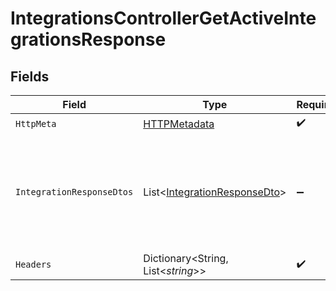 # IntegrationsControllerGetActiveIntegrationsResponse


## Fields

| Field                                                                                         | Type                                                                                          | Required                                                                                      | Description                                                                                   |
| --------------------------------------------------------------------------------------------- | --------------------------------------------------------------------------------------------- | --------------------------------------------------------------------------------------------- | --------------------------------------------------------------------------------------------- |
| `HttpMeta`                                                                                    | [HTTPMetadata](../../Models/Components/HTTPMetadata.md)                                       | :heavy_check_mark:                                                                            | N/A                                                                                           |
| `IntegrationResponseDtos`                                                                     | List<[IntegrationResponseDto](../../Models/Components/IntegrationResponseDto.md)>             | :heavy_minus_sign:                                                                            | The list of active integrations belonging to the organization that are successfully returned. |
| `Headers`                                                                                     | Dictionary<String, List<*string*>>                                                            | :heavy_check_mark:                                                                            | N/A                                                                                           |